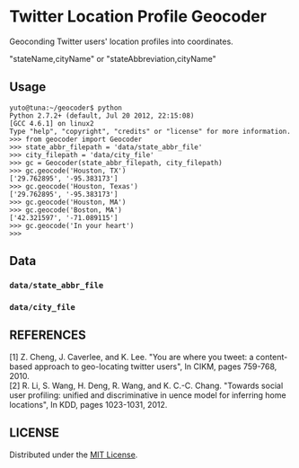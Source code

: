Twitter Location Profile Geocoder
======================
Geoconding Twitter users' location profiles into coordinates.

"stateName,cityName" or "stateAbbreviation,cityName"

Usage
------
    yuto@tuna:~/geocoder$ python
    Python 2.7.2+ (default, Jul 20 2012, 22:15:08)
    [GCC 4.6.1] on linux2
    Type "help", "copyright", "credits" or "license" for more information.
    >>> from geocoder import Geocoder
    >>> state_abbr_filepath = 'data/state_abbr_file'
    >>> city_filepath = 'data/city_file'
    >>> gc = Geocoder(state_abbr_filepath, city_filepath)
    >>> gc.geocode('Houston, TX')
    ['29.762895', '-95.383173']
    >>> gc.geocode('Houston, Texas')
    ['29.762895', '-95.383173']
    >>> gc.geocode('Houston, MA')
    >>> gc.geocode('Boston, MA')
    ['42.321597', '-71.089115']
    >>> gc.geocode('In your heart')
    >>>

Data
------
### ``data/state_abbr_file`` ###


### ``data/city_file`` ###
 

REFERENCES
----------
[1] Z. Cheng, J. Caverlee, and K. Lee. "You are where you tweet: a content-based approach to geo-locating twitter users", In CIKM, pages 759-768, 2010.  
[2] R. Li, S. Wang, H. Deng, R. Wang, and K. C.-C. Chang. "Towards social user profiling: unified and discriminative in uence model for inferring home locations", In KDD, pages 1023-1031, 2012.

LICENSE
-------
Distributed under the [MIT License][mit].
 
[MIT]: http://www.opensource.org/licenses/mit-license.php
